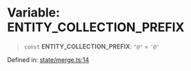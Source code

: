 # Variable: ENTITY\_COLLECTION\_PREFIX

> `const` **ENTITY\_COLLECTION\_PREFIX**: `"@"` = `'@'`

Defined in: [state/merge.ts:14](https://github.com/benallfree/lab13/blob/55b13e2c02a360fdce138b0495c78378f8c063b1/sdk/src/online/state/merge.ts#L14)
